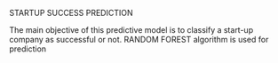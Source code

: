 STARTUP SUCCESS PREDICTION

The main objective of this predictive model is to classify a start-up company as successful or not.
 RANDOM FOREST algorithm is used for prediction
